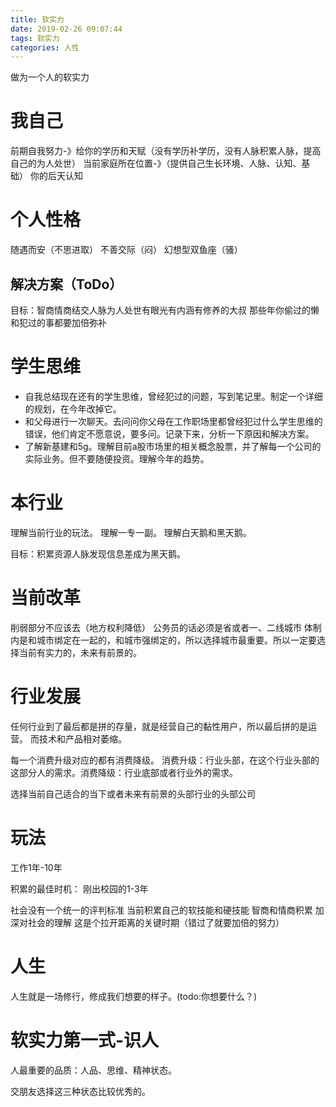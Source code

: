 ```yaml
---
title: 软实力
date: 2019-02-26 09:07:44
tags: 软实力
categories: 人性
---
```


做为一个人的软实力

<!-- more -->

# 我自己

前期自我努力-》给你的学历和天赋（没有学历补学历，没有人脉积累人脉，提高自己的为人处世）
当前家庭所在位置-》（提供自己生长环境、人脉、认知、基础）
你的后天认知

# 个人性格

随遇而安（不思进取）
不善交际（闷）
幻想型双鱼座（骚）

## 解决方案（ToDo）
目标：智商情商结交人脉为人处世有眼光有内涵有修养的大叔
那些年你偷过的懒和犯过的事都要加倍弥补

# 学生思维

* 自我总结现在还有的学生思维，曾经犯过的问题，写到笔记里。制定一个详细的规划，在今年改掉它。
* 和父母进行一次聊天。去问问你父母在工作职场里都曾经犯过什么学生思维的错误，他们肯定不愿意说，要多问。记录下来，分析一下原因和解决方案。
* 了解新基建和5g。理解目前a股市场里的相关概念股票，并了解每一个公司的实际业务。但不要随便投资。理解今年的趋势。

# 本行业

理解当前行业的玩法。
理解一专一副。
理解白天鹅和黑天鹅。

目标：积累资源人脉发现信息差成为黑天鹅。

<!-- more -->

# 当前改革

削弱部分不应该去（地方权利降低）
公务员的话必须是省或者一、二线城市
体制内是和城市绑定在一起的，和城市强绑定的，所以选择城市最重要。所以一定要选择当前有实力的，未来有前景的。

# 行业发展

任何行业到了最后都是拼的存量，就是经营自己的黏性用户，所以最后拼的是运营。
而技术和产品相对萎缩。

每一个消费升级对应的都有消费降级。
消费升级：行业头部，在这个行业头部的这部分人的需求。消费降级：行业底部或者行业外的需求。

选择当前自己适合的当下或者未来有前景的头部行业的头部公司

# 玩法

工作1年-10年

积累的最佳时机： 刚出校园的1-3年

社会没有一个统一的评判标准
当前积累自己的软技能和硬技能
智商和情商积累
加深对社会的理解
这是个拉开距离的关键时期（错过了就要加倍的努力）

# 人生

人生就是一场修行，修成我们想要的样子。(todo:你想要什么？)

# 软实力第一式-识人

人最重要的品质：人品、思维、精神状态。

交朋友选择这三种状态比较优秀的。